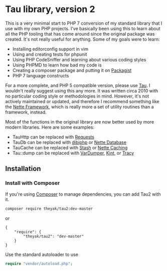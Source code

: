 Tau library, version 2
======================

This is a very minimal start to PHP 7 conversion of my standard library that 
I use with my own PHP projects. I've basically been using this to learn
about all the PHP tooling that has come around since the original package
was created. It's not really useful for anything. Some of my goals were to learn:

* Installing editorconfig support in vim
* Using and creating tests for phpunit
* Using PHP CodeSniffer and learning about various coding styles
* Using PHPMD to learn how bad my code is
* Creating a composer package and putting it on [Packagist](https://packagist.org)
* PHP 7 language constructs

For a more complete, and PHP 5 compatible version, please use [Tau](https://github.com/theyak/Tau). 
I wouldn't really suggest using this any more. It was written circa 2010 with no particular
coding style or methodologies in mind. However, it's not actively maintained or updated, and
therefore I recommend something like the [Nette Framework](https://nette.org/), which is really
more a set of utility routines than a framework, instead.

Most of the functions in the original library are now better used by more modern libraries.
Here are some examples:
* TauHttp can be replaced with [Requests](https://github.com/rmccue/Requests)
* TauDb can be replaced with [dibiphp](https://github.com/dg/dibi) or [Nette Database](https://doc.nette.org/en/2.4/database)
* TauCache can be replaced with [Stash](http://www.stashphp.com/) or [Nette Caching](https://doc.nette.org/en/2.4/caching)
* Tau::dump can be replaced with [VarDumper](https://symfony.com/doc/current/components/var_dumper.html),
 [Kint](https://kint-php.github.io/kint/), or [Tracy](https://tracy.nette.org/)

Installation
------------

### Install with Composer
If you're using [Composer](https://github.com/composer/composer) to manage
dependencies, you can add Tau2 with it.

```sh
composer require theyak/tau2:dev-master
```
or

    {
        "require": {
            "theyak/tau2": "dev-master"
        }
    }

Use the standard autoloader to use

```php
require "vendor/autoload.php";
```

